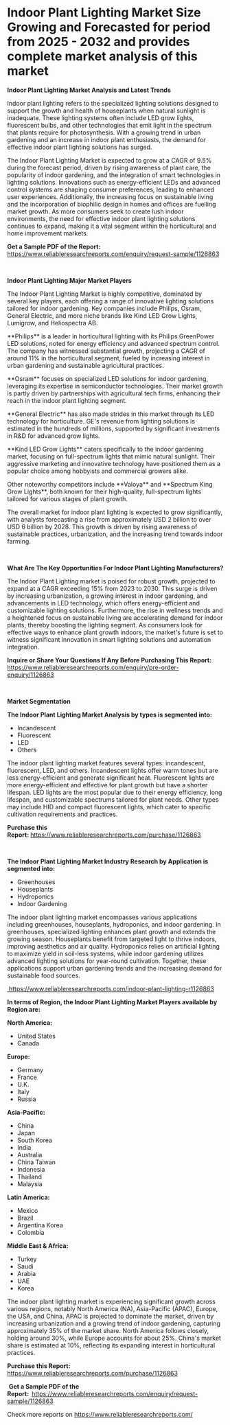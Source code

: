 <p><h1>Indoor Plant Lighting Market Size Growing and Forecasted for period from 2025 - 2032 and provides complete market analysis of this market</h1></p><p><strong>Indoor Plant Lighting Market Analysis and Latest Trends</strong></p>
<p><p>Indoor plant lighting refers to the specialized lighting solutions designed to support the growth and health of houseplants when natural sunlight is inadequate. These lighting systems often include LED grow lights, fluorescent bulbs, and other technologies that emit light in the spectrum that plants require for photosynthesis. With a growing trend in urban gardening and an increase in indoor plant enthusiasts, the demand for effective indoor plant lighting solutions has surged.</p><p>The Indoor Plant Lighting Market is expected to grow at a CAGR of 9.5% during the forecast period, driven by rising awareness of plant care, the popularity of indoor gardening, and the integration of smart technologies in lighting solutions. Innovations such as energy-efficient LEDs and advanced control systems are shaping consumer preferences, leading to enhanced user experiences. Additionally, the increasing focus on sustainable living and the incorporation of biophilic design in homes and offices are fuelling market growth. As more consumers seek to create lush indoor environments, the need for effective indoor plant lighting solutions continues to expand, making it a vital segment within the horticultural and home improvement markets.</p></p>
<p><strong>Get a Sample PDF of the Report:&nbsp;</strong> <a href="https://www.reliableresearchreports.com/enquiry/request-sample/1126863?utm_campaign=2743&utm_medium=2&utm_source=Github&utm_content=ia&utm_term=06042025&utm_id=indoor-plant-lighting">https://www.reliableresearchreports.com/enquiry/request-sample/1126863</a></p>
<p>&nbsp;</p>
<p><strong>Indoor Plant Lighting Major Market Players</strong></p>
<p><p>The Indoor Plant Lighting Market is highly competitive, dominated by several key players, each offering a range of innovative lighting solutions tailored for indoor gardening. Key companies include Philips, Osram, General Electric, and more niche brands like Kind LED Grow Lights, Lumigrow, and Heliospectra AB.</p><p>**Philips** is a leader in horticultural lighting with its Philips GreenPower LED solutions, noted for energy efficiency and advanced spectrum control. The company has witnessed substantial growth, projecting a CAGR of around 11% in the horticultural segment, fueled by increasing interest in urban gardening and sustainable agricultural practices.</p><p>**Osram** focuses on specialized LED solutions for indoor gardening, leveraging its expertise in semiconductor technologies. Their market growth is partly driven by partnerships with agricultural tech firms, enhancing their reach in the indoor plant lighting segment.</p><p>**General Electric** has also made strides in this market through its LED technology for horticulture. GE's revenue from lighting solutions is estimated in the hundreds of millions, supported by significant investments in R&D for advanced grow lights.</p><p>**Kind LED Grow Lights** caters specifically to the indoor gardening market, focusing on full-spectrum lights that mimic natural sunlight. Their aggressive marketing and innovative technology have positioned them as a popular choice among hobbyists and commercial growers alike.</p><p>Other noteworthy competitors include **Valoya** and **Spectrum King Grow Lights**, both known for their high-quality, full-spectrum lights tailored for various stages of plant growth. </p><p>The overall market for indoor plant lighting is expected to grow significantly, with analysts forecasting a rise from approximately USD 2 billion to over USD 6 billion by 2028. This growth is driven by rising awareness of sustainable practices, urbanization, and the increasing trend towards indoor farming.</p></p>
<p>&nbsp;</p>
<p><strong>What Are The Key Opportunities For Indoor Plant Lighting Manufacturers?</strong></p>
<p><p>The Indoor Plant Lighting market is poised for robust growth, projected to expand at a CAGR exceeding 15% from 2023 to 2030. This surge is driven by increasing urbanization, a growing interest in indoor gardening, and advancements in LED technology, which offers energy-efficient and customizable lighting solutions. Furthermore, the rise in wellness trends and a heightened focus on sustainable living are accelerating demand for indoor plants, thereby boosting the lighting segment. As consumers look for effective ways to enhance plant growth indoors, the market's future is set to witness significant innovation in smart lighting solutions and automation integration.</p></p>
<p><strong>Inquire or Share Your Questions If Any Before Purchasing This Report:</strong> <a href="https://www.reliableresearchreports.com/enquiry/pre-order-enquiry/1126863?utm_campaign=2743&utm_medium=2&utm_source=Github&utm_content=ia&utm_term=06042025&utm_id=indoor-plant-lighting">https://www.reliableresearchreports.com/enquiry/pre-order-enquiry/1126863</a></p>
<p>&nbsp;</p>
<p><strong>Market Segmentation</strong></p>
<p><strong>The Indoor Plant Lighting Market Analysis by types is segmented into:</strong></p>
<p><ul><li>Incandescent</li><li>Fluorescent</li><li>LED</li><li>Others</li></ul></p>
<p><p>The indoor plant lighting market features several types: incandescent, fluorescent, LED, and others. Incandescent lights offer warm tones but are less energy-efficient and generate significant heat. Fluorescent lights are more energy-efficient and effective for plant growth but have a shorter lifespan. LED lights are the most popular due to their energy efficiency, long lifespan, and customizable spectrums tailored for plant needs. Other types may include HID and compact fluorescent lights, which cater to specific cultivation requirements and practices.</p></p>
<p><strong>Purchase this Report:&nbsp;</strong><a href="https://www.reliableresearchreports.com/purchase/1126863?utm_campaign=2743&utm_medium=2&utm_source=Github&utm_content=ia&utm_term=06042025&utm_id=indoor-plant-lighting">https://www.reliableresearchreports.com/purchase/1126863</a></p>
<p>&nbsp;</p>
<p><strong>The Indoor Plant Lighting Market Industry Research by Application is segmented into:</strong></p>
<p><ul><li>Greenhouses</li><li>Houseplants</li><li>Hydroponics</li><li>Indoor Gardening</li></ul></p>
<p><p>The indoor plant lighting market encompasses various applications including greenhouses, houseplants, hydroponics, and indoor gardening. In greenhouses, specialized lighting enhances plant growth and extends the growing season. Houseplants benefit from targeted light to thrive indoors, improving aesthetics and air quality. Hydroponics relies on artificial lighting to maximize yield in soil-less systems, while indoor gardening utilizes advanced lighting solutions for year-round cultivation. Together, these applications support urban gardening trends and the increasing demand for sustainable food sources.</p></p>
<p><a href="https://www.reliableresearchreports.com/indoor-plant-lighting-r1126863?utm_campaign=2743&utm_medium=2&utm_source=Github&utm_content=ia&utm_term=06042025&utm_id=indoor-plant-lighting">&nbsp;https://www.reliableresearchreports.com/indoor-plant-lighting-r1126863</a></p>
<p><strong>In terms of Region, the Indoor Plant Lighting Market Players available by Region are:</strong></p>
<p>
    <p> <strong> North America: </strong>
        <ul>
            <li>United States</li>
            <li>Canada</li>
        </ul>
        </p> 
    <p> <strong> Europe: </strong>
        <ul>
            <li>Germany</li>
            <li>France</li>
            <li>U.K.</li>
            <li>Italy</li>
            <li>Russia</li>
        </ul>
        </p> 
    <p> <strong> Asia-Pacific: </strong>
        <ul>
            <li>China</li>
            <li>Japan</li>
            <li>South Korea</li>
            <li>India</li>
            <li>Australia</li>
            <li>China Taiwan</li>
            <li>Indonesia</li>
            <li>Thailand</li>
            <li>Malaysia</li>
        </ul>
        </p> 
    <p> <strong> Latin America: </strong>
        <ul>
            <li>Mexico</li>
            <li>Brazil</li>
            <li>Argentina Korea</li>
            <li>Colombia</li>
        </ul>
        </p> 
    <p> <strong> Middle East & Africa: </strong>
        <ul>
            <li>Turkey</li>
            <li>Saudi</li>
            <li>Arabia</li>
            <li>UAE</li>
            <li>Korea</li>
        </ul>
    </p>
    </p>
<p><p>The indoor plant lighting market is experiencing significant growth across various regions, notably North America (NA), Asia-Pacific (APAC), Europe, the USA, and China. APAC is projected to dominate the market, driven by increasing urbanization and a growing trend of indoor gardening, capturing approximately 35% of the market share. North America follows closely, holding around 30%, while Europe accounts for about 25%. China's market share is estimated at 10%, reflecting its expanding interest in horticultural practices.</p></p>
<p><strong>Purchase this Report: </strong><a href="https://www.reliableresearchreports.com/purchase/1126863?utm_campaign=2743&utm_medium=2&utm_source=Github&utm_content=ia&utm_term=06042025&utm_id=indoor-plant-lighting">https://www.reliableresearchreports.com/purchase/1126863</a></p>
<p>&nbsp;<strong>Get a Sample PDF of the Report:&nbsp;&nbsp;</strong><a href="https://www.reliableresearchreports.com/enquiry/request-sample/1126863?utm_campaign=2743&utm_medium=2&utm_source=Github&utm_content=ia&utm_term=06042025&utm_id=indoor-plant-lighting">https://www.reliableresearchreports.com/enquiry/request-sample/1126863</a></p>
<p><strong></strong></p>
<p>Check more reports on <a href="https://www.reliableresearchreports.com/?utm_campaign=2743&utm_medium=2&utm_source=Github&utm_content=ia&utm_term=06042025&utm_id=indoor-plant-lighting">https://www.reliableresearchreports.com/</a></p>